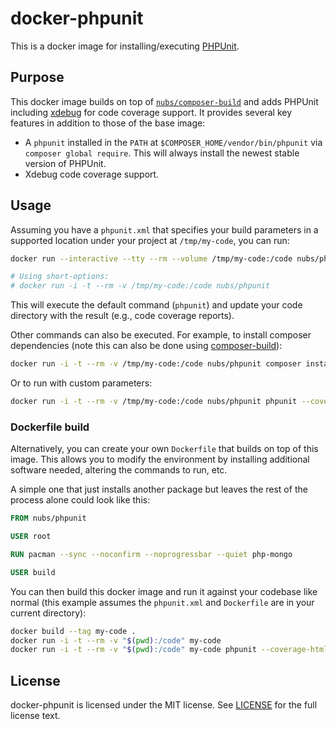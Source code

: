 # docker-phpunit
This is a docker image for installing/executing [PHPUnit].

## Purpose
This docker image builds on top of [`nubs/composer-build`][composer-build] and
adds PHPUnit including [xdebug] for code coverage support.  It provides several
key features in addition to those of the base image:

* A `phpunit` installed in the `PATH` at `$COMPOSER_HOME/vendor/bin/phpunit`
  via `composer global require`.  This will always install the newest stable
  version of PHPUnit.
* Xdebug code coverage support.

## Usage
Assuming you have a `phpunit.xml` that specifies your build parameters in a
supported location under your project at `/tmp/my-code`, you can run:

```bash
docker run --interactive --tty --rm --volume /tmp/my-code:/code nubs/phpunit

# Using short-options:
# docker run -i -t --rm -v /tmp/my-code:/code nubs/phpunit
```

This will execute the default command (`phpunit`) and update your code
directory with the result (e.g., code coverage reports).

Other commands can also be executed.  For example, to install composer
dependencies (note this can also be done using [composer-build]):

```bash
docker run -i -t --rm -v /tmp/my-code:/code nubs/phpunit composer install
```

Or to run with custom parameters:

```bash
docker run -i -t --rm -v /tmp/my-code:/code nubs/phpunit phpunit --coverage-html coverage
```

### Dockerfile build
Alternatively, you can create your own `Dockerfile` that builds on top of this
image.  This allows you to modify the environment by installing additional
software needed, altering the commands to run, etc.

A simple one that just installs another package but leaves the rest of the
process alone could look like this:

```dockerfile
FROM nubs/phpunit

USER root

RUN pacman --sync --noconfirm --noprogressbar --quiet php-mongo

USER build
```

You can then build this docker image and run it against your codebase like
normal (this example assumes the `phpunit.xml` and `Dockerfile` are in your
current directory):

```bash
docker build --tag my-code .
docker run -i -t --rm -v "$(pwd):/code" my-code
docker run -i -t --rm -v "$(pwd):/code" my-code phpunit --coverage-html
```

## License
docker-phpunit is licensed under the MIT license.  See [LICENSE](LICENSE) for
the full license text.

[PHPUnit]: http://phpunit.de/
[composer-build]: https://github.com/nubs/docker-composer-build
[xdebug]: http://www.xdebug.org/
